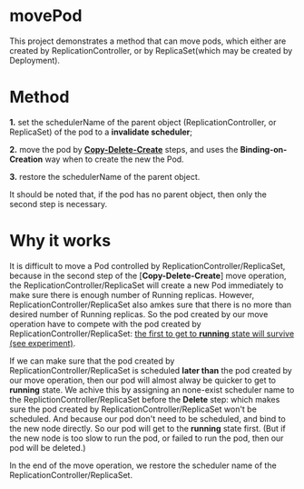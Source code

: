 # movePod #
This project demonstrates a method that can move pods, which either are created by ReplicationController, or by ReplicaSet(which may be created by Deployment).

# Method #
**1.** set the schedulerName of the parent object (ReplicationController, or ReplicaSet) of the pod to a **invalidate scheduler**; 

**2.** move the pod by [**Copy-Delete-Create**](https://gist.github.com/songbinliu/7576bd84bab50f4e399d979d7998cdf6#move-pod) steps, and uses the **Binding-on-Creation** way 
when to create the new the Pod. 

**3.** restore the schedulerName of the parent object.

It should be noted that, if the pod has no parent object, then only the second step is necessary.

# Why it works #

It is difficult to move a Pod controlled by ReplicationController/ReplicaSet, because in the second step of the [**Copy-Delete-Create**] move operation, the ReplicationController/ReplicaSet will create a new Pod immediately to make sure there is enough number of Running replicas. However, ReplicationController/ReplicaSet also amkes sure that there is no more than desired number of Running replicas. So the pod created by our move operation have to compete with the pod created by ReplicationController/ReplicaSet: [the first to get to **running** state will survive (see experiment)](https://gist.github.com/songbinliu/7576bd84bab50f4e399d979d7998cdf6#an-experiment).

If we can make sure that the pod created by ReplicationController/ReplicaSet is scheduled **later than** the pod 
created by our move operation, then our pod will almost alway be quicker to get to **running** state. We achive this by assigning an none-exist scheduler name to the ReplictionController/ReplicaSet before the **Delete** step: which makes sure 
the pod created by ReplicationController/ReplicaSet won't be scheduled. And because our pod don't need to be scheduled, and bind to the new node directly. So our pod will get to the **running** state first. (But if the new node is too slow to run the pod, or failed to run the pod, then our pod will be deleted.)

In the end of the move operation, we restore the scheduler name of the ReplicationController/ReplicaSet.






